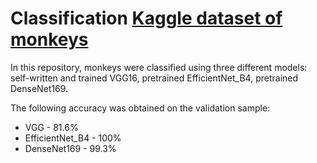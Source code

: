 # Classification [Kaggle dataset of monkeys](https://www.kaggle.com/datasets/slothkong/10-monkey-species)
In this repository, monkeys were classified using three different models: self-written and trained VGG16, pretrained EfficientNet_B4, pretrained DenseNet169.

The following accuracy was obtained on the validation sample:

- VGG - 81.6%
- EfficientNet_B4 - 100%
- DenseNet169 - 99.3%

